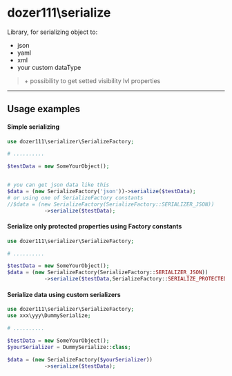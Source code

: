 # dozer111\serialize

Library, for serializing object to:
* json
* yaml
* xml
* your custom dataType

> \+ possibility to get setted visibility lvl properties  
---






## Usage examples

#### Simple serializing
```php
use dozer111\serializer\SerializeFactory;

# ..........

$testData = new SomeYourObject();


# you can get json data like this 
$data = (new SerializeFactory('json'))->serialize($testData);
# or using one of SerializeFactory constants
//$data = (new SerializeFactory(SerializeFactory::SERIALIZER_JSON))
            ->serialize($testData);
```


#### Serialize only protected properties using Factory constants
```php
use dozer111\serializer\SerializeFactory;

# ..........

$testData = new SomeYourObject();
$data = (new SerializeFactory(SerializeFactory::SERIALIZER_JSON))
            ->serialize($testData,SerializeFactory::SERIALIZE_PROTECTED);
```

#### Serialize data using custom serializers
```php
use dozer111\serializer\SerializeFactory;
use xxx\yyy\DummySerialize;

# ..........

$testData = new SomeYourObject();
$yourSerializer = DummySerialize::class;

$data = (new SerializeFactory($yourSerializer))
            ->serialize($testData);
```